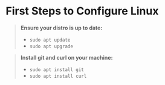# First Steps to Configure Linux

> **Ensure your distro is up to date:**
> - `sudo apt update`
> - `sudo apt upgrade`

> **Install git and curl on your machine:**
> - `sudo apt install git`
> - `sudo apt install curl`
